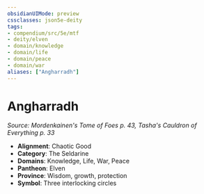```yaml
---
obsidianUIMode: preview
cssclasses: json5e-deity
tags:
- compendium/src/5e/mtf
- deity/elven
- domain/knowledge
- domain/life
- domain/peace
- domain/war
aliases: ["Angharradh"]
---
```

# Angharradh
*Source: Mordenkainen's Tome of Foes p. 43, Tasha's Cauldron of Everything p. 33* 

- **Alignment**: Chaotic Good
- **Category**: The Seldarine
- **Domains**: Knowledge, Life, War, Peace
- **Pantheon**: Elven
- **Province**: Wisdom, growth, protection
- **Symbol**: Three interlocking circles